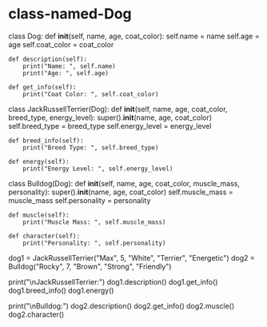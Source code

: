 # class-named-Dog
class Dog:
    def __init__(self, name, age, coat_color):
        self.name = name
        self.age = age
        self.coat_color = coat_color

    def description(self):
        print("Name: ", self.name)
        print("Age: ", self.age)

    def get_info(self):
        print("Coat Color: ", self.coat_color)

class JackRussellTerrier(Dog):
    def __init__(self, name, age, coat_color, breed_type, energy_level):
        super().__init__(name, age, coat_color)
        self.breed_type = breed_type
        self.energy_level = energy_level

    def breed_info(self):
        print("Breed Type: ", self.breed_type)

    def energy(self):
        print("Energy Level: ", self.energy_level)

class Bulldog(Dog):
    def __init__(self, name, age, coat_color, muscle_mass, personality):
        super().__init__(name, age, coat_color)
        self.muscle_mass = muscle_mass
        self.personality = personality

    def muscle(self):
        print("Muscle Mass: ", self.muscle_mass)

    def character(self):
        print("Personality: ", self.personality)

dog1 = JackRussellTerrier("Max", 5, "White", "Terrier", "Energetic")
dog2 = Bulldog("Rocky", 7, "Brown", "Strong", "Friendly")

print("\nJackRussellTerrier:")
dog1.description()
dog1.get_info()
dog1.breed_info()
dog1.energy()

print("\nBulldog:")
dog2.description()
dog2.get_info()
dog2.muscle()
dog2.character()
